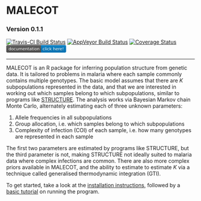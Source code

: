 # MALECOT
### Version 0.1.1
[![Travis-CI Build Status](https://travis-ci.org/bobverity/MALECOT.svg?branch=master)](https://travis-ci.org/bobverity/MALECOT)
[![AppVeyor Build Status](https://ci.appveyor.com/api/projects/status/github/bobverity/MALECOT?branch=master&svg=true)](https://ci.appveyor.com/project/bobverity/MALECOT)
[![Coverage Status](https://img.shields.io/codecov/c/github/bobverity/MALECOT/master.svg)](https://codecov.io/github/bobverity/MALECOT?branch=master)
[![Documentation](https://github.com/bobverity/MALECOT/blob/master/R_ignore/images/documentation-click%20here!-blue.png)](https://bobverity.github.io/MALECOT/)

--------------------------------------------------------------------------------------------------------------------------------

MALECOT is an R package for inferring population structure from genetic data. It is tailored to problems in malaria where each sample commonly contains multiple genotypes. The basic model assumes that there are *K* subpopulations represented in the data, and that we are interested in working out which samples belong to which subpopulations, similar to programs like [STRUCTURE](https://web.stanford.edu/group/pritchardlab/structure.html). The analysis works via Bayesian Markov chain Monte Carlo, alternately estimating each of three unknown parameters:

1. Allele frequencies in all subpopulations
2. Group allocation, i.e. which samples belong to which subpopulations
3. Complexity of infection (COI) of each sample, i.e. how many genotypes are represented in each sample

The first two parameters are estimated by programs like STRUCTURE, but the third parameter is not, making STRUCTURE not ideally suited to malaria data where complex infections are common. There are also more complex priors available in MALECOT, and the ability to estimate to estimate *K* via a technique called generalised thermodynamic integration (GTI).

To get started, take a look at the [installation instructions](https://bobverity.github.io/MALECOT/articles/installation.html), followed by a [basic tutorial](https://bobverity.github.io/MALECOT/articles/tutorial-biallelic.html) on running the program.


